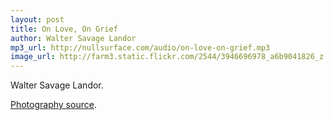 ```yaml
---
layout: post
title: On Love, On Grief
author: Walter Savage Landor
mp3_url: http://nullsurface.com/audio/on-love-on-grief.mp3
image_url: http://farm3.static.flickr.com/2544/3946696978_a6b9041826_z.jpg
---
```


Walter Savage Landor.

[Photography source](http://www.flickr.com/photos/nswmaritime/3946696978/).